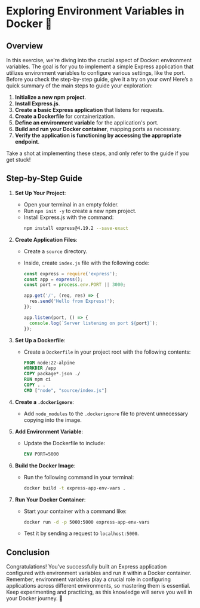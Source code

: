 # Exploring Environment Variables in Docker 🐳

## Overview

In this exercise, we're diving into the crucial aspect of Docker: environment variables. The goal is for you to implement a simple Express application that utilizes environment variables to configure various settings, like the port. Before you check the step-by-step guide, give it a try on your own! Here’s a quick summary of the main steps to guide your exploration:

1. **Initialize a new npm project**.
2. **Install Express.js**.
3. **Create a basic Express application** that listens for requests.
4. **Create a Dockerfile** for containerization.
5. **Define an environment variable** for the application's port.
6. **Build and run your Docker container**, mapping ports as necessary.
7. **Verify the application is functioning by accessing the appropriate endpoint**.

Take a shot at implementing these steps, and only refer to the guide if you get stuck!

## Step-by-Step Guide

1. **Set Up Your Project**:

   - Open your terminal in an empty folder.
   - Run `npm init -y` to create a new npm project.
   - Install Express.js with the command:
     ```bash
     npm install express@4.19.2 --save-exact
     ```

2. **Create Application Files**:

   - Create a `source` directory.
   - Inside, create `index.js` file with the following code:

     ```javascript
     const express = require('express');
     const app = express();
     const port = process.env.PORT || 3000;

     app.get('/', (req, res) => {
       res.send('Hello from Express!');
     });

     app.listen(port, () => {
       console.log(`Server listening on port ${port}`);
     });
     ```

3. **Set Up a Dockerfile**:

   - Create a `Dockerfile` in your project root with the following contents:
     ```dockerfile
     FROM node:22-alpine
     WORKDIR /app
     COPY package*.json ./
     RUN npm ci
     COPY . .
     CMD ["node", "source/index.js"]
     ```

4. **Create a `.dockerignore`**:

   - Add `node_modules` to the `.dockerignore` file to prevent unnecessary copying into the image.

5. **Add Environment Variable**:

   - Update the Dockerfile to include:
     ```dockerfile
     ENV PORT=5000
     ```

6. **Build the Docker Image**:

   - Run the following command in your terminal:
     ```bash
     docker build -t express-app-env-vars .
     ```

7. **Run Your Docker Container**:
   - Start your container with a command like:
     ```bash
     docker run -d -p 5000:5000 express-app-env-vars
     ```
   - Test it by sending a request to `localhost:5000`.

## Conclusion

Congratulations! You’ve successfully built an Express application configured with environment variables and run it within a Docker container. Remember, environment variables play a crucial role in configuring applications across different environments, so mastering them is essential. Keep experimenting and practicing, as this knowledge will serve you well in your Docker journey. 🚀
